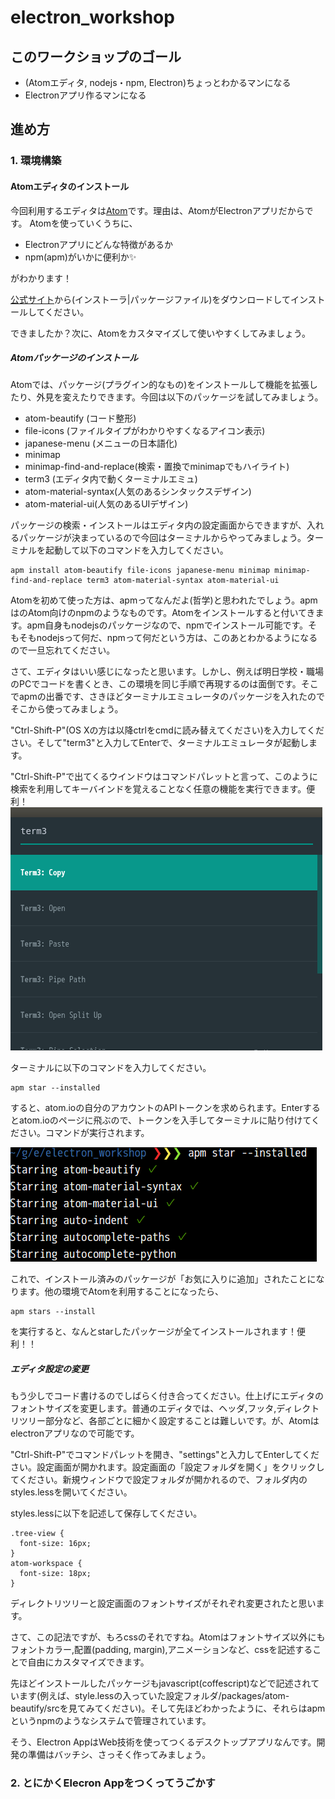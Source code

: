 # electron_workshop

## このワークショップのゴール
+ (Atomエディタ, nodejs・npm, Electron)ちょっとわかるマンになる
+ Electronアプリ作るマンになる

## 進め方
### 1. 環境構築
#### Atomエディタのインストール
今回利用するエディタは[Atom](https://www.youtube.com/watch?v=Y7aEiVwBAdk#action=share&cc_load_policy=1)です。理由は、AtomがElectronアプリだからです。
Atomを使っていくうちに、

  + Electronアプリにどんな特徴があるか
  + npm(apm)がいかに便利か✨

がわかります！

[公式サイト](https://atom.io/)から(インストーラ|パッケージファイル)をダウンロードしてインストールしてください。

できましたか？次に、Atomをカスタマイズして使いやすくしてみましょう。
##### Atomパッケージのインストール
Atomでは、パッケージ(プラグイン的なもの)をインストールして機能を拡張したり、外見を変えたりできます。今回は以下のパッケージを試してみましょう。

+ atom-beautify (コード整形)
+ file-icons (ファイルタイプがわかりやすくなるアイコン表示)
+ japanese-menu (メニューの日本語化)
+ minimap
+ minimap-find-and-replace(検索・置換でminimapでもハイライト)
+ term3 (エディタ内で動くターミナルエミュ)
+ atom-material-syntax(人気のあるシンタックスデザイン)
+ atom-material-ui(人気のあるUIデザイン)

パッケージの検索・インストールはエディタ内の設定画面からできますが、入れるパッケージが決まっているので今回はターミナルからやってみましょう。ターミナルを起動して以下のコマンドを入力してください。
````
apm install atom-beautify file-icons japanese-menu minimap minimap-find-and-replace term3 atom-material-syntax atom-material-ui
````
Atomを初めて使った方は、apmってなんだよ(哲学)と思われたでしょう。apmはのAtom向けのnpmのようなものです。Atomをインストールすると付いてきます。apm自身もnodejsのパッケージなので、npmでインストール可能です。そもそもnodejsって何だ、npmって何だという方は、このあとわかるようになるので一旦忘れてください。

さて、エディタはいい感じになったと思います。しかし、例えば明日学校・職場のPCでコードを書くとき、この環境を同じ手順で再現するのは面倒です。そこでapmの出番です、さきほどターミナルエミュレータのパッケージを入れたのでそこから使ってみましょう。

"Ctrl-Shift-P"(OS Xの方は以降ctrlをcmdに読み替えてください)を入力してください。そして"term3"と入力してEnterで、ターミナルエミュレータが起動します。

"Ctrl-Shift-P"で出てくるウインドウはコマンドパレットと言って、このように検索を利用してキーバインドを覚えることなく任意の機能を実行できます。便利！
![command_pallet](cmd_pallet.png)

ターミナルに以下のコマンドを入力してください。
````
apm star --installed
````
すると、atom.ioの自分のアカウントのAPIトークンを求められます。Enterするとatom.ioのページに飛ぶので、トークンを入手してターミナルに貼り付けてください。コマンドが実行されます。

![apm_star_installed](apm_star_installed.png)

これで、インストール済みのパッケージが「お気に入りに追加」されたことになります。他の環境でAtomを利用することになったら、
````
apm stars --install
````
を実行すると、なんとstarしたパッケージが全てインストールされます！便利！！

##### エディタ設定の変更
もう少しでコード書けるのでしばらく付き合ってください。仕上げにエディタのフォントサイズを変更します。普通のエディタでは、ヘッダ,フッタ,ディレクトリツリー部分など、各部ごとに細かく設定することは難しいです。が、Atomはelectronアプリなので可能です。

"Ctrl-Shift-P"でコマンドパレットを開き、"settings"と入力してEnterしてください。設定画面が開かれます。設定画面の「設定フォルダを開く」をクリックしてください。新規ウィンドウで設定フォルダが開かれるので、フォルダ内のstyles.lessを開いてください。

styles.lessに以下を記述して保存してください。
````
.tree-view {
  font-size: 16px;
}
atom-workspace {
  font-size: 18px;
}
````
ディレクトリツリーと設定画面のフォントサイズがそれぞれ変更されたと思います。

さて、この記法ですが、もろcssのそれですね。Atomはフォントサイズ以外にもフォントカラー,配置(padding, margin),アニメーションなど、cssを記述することで自由にカスタマイズできます。

先ほどインストールしたパッケージもjavascript(coffescript)などで記述されています(例えば、style.lessの入っていた設定フォルダ/packages/atom-beautify/srcを見てみてください)。そして先ほどわかったように、それらはapmというnpmのようなシステムで管理されています。

そう、Electron AppはWeb技術を使ってつくるデスクトップアプリなんです。開発の準備はバッチシ、さっそく作ってみましょう。

### 2. とにかくElecron Appをつくってうごかす
